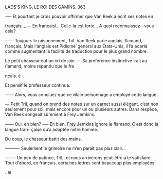LADS’S KING, LE ROI DES GAMINS. 363

-— Et pourtant je crois pouvoir affirmer que Van Reek a écrit ses notes en

français. _
— En françaisl... Celle-la est forte... A quoi reconnaissez—vous cela?

—— Toujours le raisonnement, Tril. Van Reek parle anglais, ﬂamand,
français. Mais l'anglais est Pidiome‘ général aux États-Unis, il l’a écarté
comme augmentant la facilité de traduction pour le plus grand nombre.

Le petit chasseur eut un cri de joie.
— Sa préférence instinctive irait au ﬂamand, moins répandu que le fra

nçais.
è

Et pensif le professeur continua.

—— Alors, vous concluez que ce vilain personnage a employé cette langue.

— Petit Tril, quand on prend des notes sur un carnet aussi élégant, c’est
non seulement pour soi, mais encore pour un ou plusieurs autres. Dans
respèce, Van Reek songeait sûrement à Frey Jemkins.

—— Oui, eh bien?
-— Eh bien, Frey Jemkins ignore le ﬂamand. C‘est donc la langue fran-
çaise qu’a adoptée notre homme.

Du coup, le chasseur battit des mains.

———- Seulement le grimoire ne m’en paraît pas plus clair...

—-— Un peu de patince, Tril,. et nous arriverons peut-être a te satisfaire.
Tout d'abord, en français, certaines lettres sont beaucoup plus employées

. æ

 

